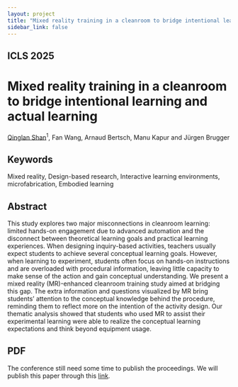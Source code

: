 ```yaml
---
layout: project
title: "Mixed reality training in a cleanroom to bridge intentional learning and actual learning"
sidebar_link: false
---
```


## ICLS 2025
# Mixed reality training in a cleanroom to bridge intentional learning and actual learning

[Qinglan Shan](https://qinglanshan.com/)<sup>1</sup>, Fan Wang, Arnaud Bertsch, Manu Kapur and Jürgen Brugger

## Keywords
Mixed reality, Design-based research, Interactive learning environments, microfabrication, Embodied learning

## Abstract
This study explores two major misconnections in cleanroom learning: limited hands-on engagement due to advanced automation and the disconnect between theoretical learning goals and practical learning experiences. When designing inquiry-based activities, teachers usually expect students to achieve several conceptual learning goals. However, when learning to experiment, students often focus on hands-on instructions and are overloaded with procedural information, leaving little capacity to make sense of the action and gain conceptual understanding. We present a mixed reality (MR)-enhanced cleanroom training study aimed at bridging this gap. The extra information and questions visualized by MR bring students’ attention to the conceptual knowledge behind the procedure, reminding them to reflect more on the intention of the activity design. Our thematic analysis showed that students who used MR to assist their experimental learning were able to realize the conceptual learning expectations and think beyond equipment usage.


## PDF
The conference still need some time to publish the proceedings. We will publish this paper through this [link](). 